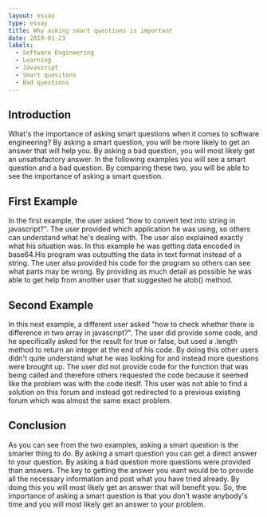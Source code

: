 ```yaml
---
layout: essay
type: essay
title: Why asking smart questions is important
date: 2019-01-23
labels:
  - Software Engineering
  - Learning
  - Javascript
  - Smart quesitons
  - Bad questions
---
```

  
## Introduction  

  What's the importance of asking smart questions when it comes to software engineering? By asking a smart question, you will be more likely to get an answer that will help you. By asking a bad question, you will most likely get an unsatisfactory answer. In the following examples you will see a smart question and a bad question. By comparing these two, you will be able to see the importance of
asking a smart question.

## First Example

  In the first example, the user asked "how to convert text into string in javascript?". The user provided which application he was
using, so others can understand what he's dealing with. The user also explained exactly what his situation was. In this example he was getting data encoded in base64.His program was outputting the data in text format instead of a string. The user also provided his code for the program so others can see what parts may be wrong. By providing as much detail as possible he was able to get help from another user that suggested he atob() method.

## Second Example

  In this next example, a different user asked "how to check whether there is difference in two array in javascript?". The user did provide some code, and he specifically asked for the result for true or false, but used a .length method to return an integer at the end of his code. By doing this other users didn't quite understand what he was looking for and instead more questions were brought up. The user did not provide code for the function that was being called and therefore others requested the code because it seemed like the problem was with the code iteslf. This user was not able to find a solution on this forum and instead got redirected to a previous existing forum which was almost the same exact problem.
  
## Conclusion

  As you can see from the two examples, asking a smart question is the smarter thing to do. By asking a smart question you can get a direct answer to your question. By asking a bad question more questions were provided than answers. The key to getting the answer you want would be to provide all the necessary information and post what you have tried already. By doing this you will most likely get an answer that will benefit you. So, the importance of asking a smart question is that you don't waste anybody's time and you will most likely get an answer to your problem.
